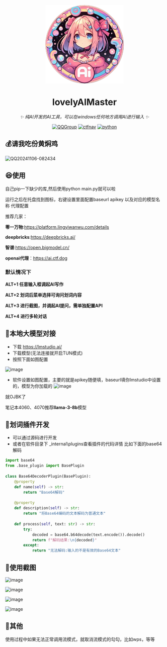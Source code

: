 <!-- markdownlint-disable MD033 MD041 -->
<p align="center">
  <a href="https://ctf.mzy0.com"><img src="https://github.com/Tokeii0/lovelyAIMaster/blob/main/icons/app.png?raw=true" width="250" height="250" alt="lovelyAImamaster"></a>
</p>
<div align="center">

# lovelyAIMaster

<!-- prettier-ignore-start -->
<!-- markdownlint-disable-next-line MD036 -->
_✨ 纯AI开发的AI工具，可以在windows任何地方调用AI进行输入 ✨_
<!-- prettier-ignore-end -->
<a href="https://jq.qq.com/?_wv=1027&k=DzOtbzU4"><img src="https://img.shields.io/badge/QQ%E7%BE%A4-555741990-orange?style=flat-square" alt="QQGroup"></a>
  <a href="http://ctf.dog"><img src="https://img.shields.io/badge/CTF%E5%AF%BC%E8%88%AA%E7%AB%99-ctf.dog-5492ff?style=flat-square" alt="ctfnav"></a>
  <a href=".."><img src="https://img.shields.io/badge/Python%20-%203.13.0-def1f2?style=flat-square" alt="python"></a>
</div>

## 💰请我吃份黄焖鸡
![QQ20241106-082434](https://github.com/user-attachments/assets/0e916223-996c-4e69-9789-400218125fcb)



## 😆使用

自己pip一下缺少的库,然后使用python main.py就可以啦

运行之后在托盘找到图标，右键设置里面配置baseurl apikey 以及对应的模型名称 代理配置

推荐几家：

**零一万物**:https://platform.lingyiwanwu.com/details

**deepbricks**:https://deepbricks.ai/

**智谱**:https://open.bigmodel.cn/

**openai代理**：https://ai.ctf.dog

### 默认情况下 
**ALT+1 任意输入框调起AI写作**

**ALT+2 划词后菜单选择可询问划词内容**

**ALT+3 进行截图，并调起AI提问，需单独配置API**

**ALT+4 进行多轮对话**

## 🐲本地大模型对接
 - 下载 https://lmstudio.ai/
 - 下载模型(无法连接就开启TUN模式)
 - 按照下面如图配置
  
  ![image](https://github.com/user-attachments/assets/10bdee64-0e6b-4742-bd1d-3233ef3f17af)
 - 软件设置如图配置，主要的就是apikey随便填，baseurl填你lmstudio中设置的，模型为你加载的
   ![image](https://github.com/user-attachments/assets/01bb1593-89d7-44d1-9ba4-5226ed12363e)

就OJBK了

笔记本4060、4070推荐**llama-3-8b**模型

## 📎划词插件开发

 - 可以通过源码进行开发
 - 或者在软件目录下 \_internal\plugins查看插件的代码详情
比如下面的base64解码

```python
import base64
from .base_plugin import BasePlugin

class Base64DecoderPlugin(BasePlugin):
    @property
    def name(self) -> str:
        return "Base64解码"
    
    @property
    def description(self) -> str:
        return "将Base64编码的文本解码为普通文本"
    
    def process(self, text: str) -> str:
        try:
            decoded = base64.b64decode(text.encode()).decode()
            return f"解码结果:\n{decoded}"
        except:
            return "无法解码:输入的不是有效的Base64文本" 
```

## 🐔使用截图
![image](https://github.com/user-attachments/assets/6633a4a1-71fd-410c-b811-868dead0881a)

![image](https://github.com/user-attachments/assets/92695864-0d87-4d57-a33c-46a68cd4680a)

![image](https://github.com/user-attachments/assets/82787dea-a07d-49f8-a2b8-c907550a2948)

![image](https://github.com/user-attachments/assets/b01e70c5-9ea6-44cf-a3f7-9d58ecfbb387)



## 🔩其他
使用过程中如果无法正常调用流模式，就取消流模式的勾勾，比如wps，等等




